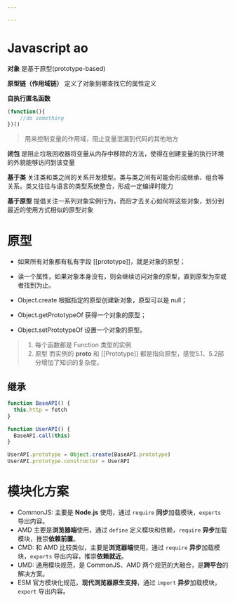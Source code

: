 ```yaml
---

---
```

# Javascript ao
**对象** 是基于原型(prototype-based)

**原型链（作用域链）** 定义了对象到哪查找它的属性定义

**自执行匿名函数** 


```javascript
(function(){
	//do something
})()
```
> 用来控制变量的作用域，阻止变量泄漏到代码的其他地方

**闭包** 是阻止垃圾回收器将变量从内存中移除的方法，使得在创建变量的执行环境的外貌能够访问到该变量

**基于类** 关注类和类之间的关系开发模型。类与类之间有可能会形成继承、组合等关系。类又往往与语言的类型系统整合，形成一定编译时能力

**基于原型** 提倡关注一系列对象实例行为，而后才去关心如何将这些对象，划分到最近的使用方式相似的原型对象





# 原型

* 如果所有对象都有私有字段 [[prototype]]，就是对象的原型；
* 读一个属性，如果对象本身没有，则会继续访问对象的原型，直到原型为空或者找到为止。

* Object.create 根据指定的原型创建新对象，原型可以是 null；
* Object.getPrototypeOf 获得一个对象的原型；
* Object.setPrototypeOf 设置一个对象的原型。



> 1. 每个函数都是 Function 类型的实例
> 2. 原型 而实例的 __proto__ 和 [[Prototype]] 都是指向原型，感觉5.1、5.2部分增加了知识的复杂度。



## 继承

```javascript
function BaseAPI() {
  this.http = fetch
}

function UserAPI() {
  BaseAPI.call(this)
}

UserAPI.prototype = Object.create(BaseAPI.prototype)
UserAPI.prototype.constructor = UserAPI
```

# 模块化方案
* CommonJS: 主要是 **Node.js** 使用，通过 `require` **同步**加载模块，`exports` 导出内容。
* AMD 主要是**浏览器端**使用，通过 `define` 定义模块和依赖，`require` **异步**加载模块，推崇**依赖前置**。
* CMD: 和 AMD 比较类似，主要是**浏览器端**使用，通过 `require` **异步**加载模块，`exports` 导出内容，推崇**依赖就近**。
* UMD: 通用模块规范，是 CommonJS、AMD 两个规范的大融合，是**跨平台**的解决方案。
* ESM 官方模块化规范，**现代浏览器原生支持**，通过 `import` **异步**加载模块，`export` 导出内容。

